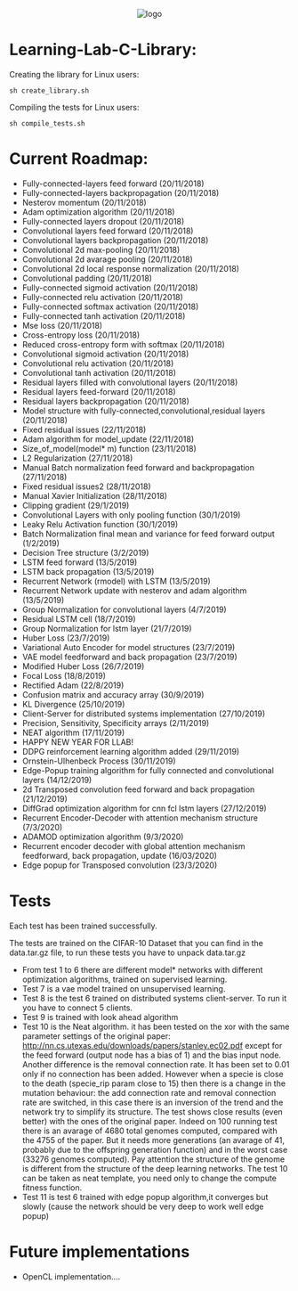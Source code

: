 <p align="center">
  <img src="https://i.ibb.co/bvbW4YL/photo2.jpg" alt="logo">
</p>

# Learning-Lab-C-Library:

Creating the library for Linux users:

```
sh create_library.sh
```

Compiling the tests for Linux users:

```
sh compile_tests.sh
```

# Current Roadmap:

- Fully-connected-layers feed forward (20/11/2018)
- Fully-connected-layers backpropagation (20/11/2018)
- Nesterov momentum (20/11/2018)
- Adam optimization algorithm (20/11/2018)
- Fully-connected layers dropout (20/11/2018)
- Convolutional layers feed forward (20/11/2018)
- Convolutional layers backpropagation (20/11/2018)
- Convolutional 2d max-pooling (20/11/2018)
- Convolutional 2d avarage pooling (20/11/2018)
- Convolutional 2d local response normalization (20/11/2018)
- Convolutional padding (20/11/2018)
- Fully-connected sigmoid activation (20/11/2018)
- Fully-connected relu activation (20/11/2018)
- Fully-connected softmax activation (20/11/2018)
- Fully-connected tanh activation (20/11/2018)
- Mse loss (20/11/2018)
- Cross-entropy loss (20/11/2018)
- Reduced cross-entropy form with softmax (20/11/2018)
- Convolutional sigmoid activation (20/11/2018)
- Convolutional relu activation (20/11/2018)
- Convolutional tanh activation (20/11/2018)
- Residual layers filled with convolutional layers (20/11/2018)
- Residual layers feed-forward (20/11/2018)
- Residual layers backpropagation (20/11/2018)
- Model structure with fully-connected,convolutional,residual layers (20/11/2018)
- Fixed residual issues (22/11/2018)
- Adam algorithm for model_update (22/11/2018)
- Size_of_model(model* m) function (23/11/2018)
- L2 Regularization (27/11/2018)
- Manual Batch normalization feed forward and backpropagation (27/11/2018)
- Fixed residual issues2 (28/11/2018)
- Manual Xavier Initialization (28/11/2018)
- Clipping gradient (29/1/2019)
- Convolutional Layers with only pooling function (30/1/2019)
- Leaky Relu Activation function (30/1/2019)
- Batch Normalization final mean and variance for feed forward output (1/2/2019)
- Decision Tree structure (3/2/2019)
- LSTM feed forward (13/5/2019)
- LSTM back propagation (13/5/2019)
- Recurrent Network (rmodel) with LSTM (13/5/2019)
- Recurrent Network update with nesterov and adam algorithm (13/5/2019)
- Group Normalization for convolutional layers (4/7/2019)
- Residual LSTM cell (18/7/2019)
- Group Normalization for lstm layer (21/7/2019)
- Huber Loss (23/7/2019)
- Variational Auto Encoder for model structures (23/7/2019)
- VAE model feedforward and back propagation (23/7/2019)
- Modified Huber Loss (26/7/2019)
- Focal Loss (18/8/2019)
- Rectified Adam (22/8/2019)
- Confusion matrix and accuracy array (30/9/2019)
- KL Divergence (25/10/2019)
- Client-Server for distributed systems implementation (27/10/2019)
- Precision, Sensitivity, Specificity arrays (2/11/2019)
- NEAT algorithm (17/11/2019)
- HAPPY NEW YEAR FOR LLAB!
- DDPG reinforcement learning algorithm added (29/11/2019)
- Ornstein-Ulhenbeck Process (30/11/2019)
- Edge-Popup training algorithm for fully connected and convolutional layers (14/12/2019)
- 2d Transposed convolution feed forward and back propagation (21/12/2019)
- DiffGrad optimization algorithm for cnn fcl lstm layers (27/12/2019)
- Recurrent Encoder-Decoder with attention mechanism structure (7/3/2020)
- ADAMOD optimization algorithm (9/3/2020)
- Recurrent encoder decoder with global attention mechanism feedforward, back propagation, update (16/03/2020)
- Edge popup for Transposed convolution (23/3/2020)

# Tests

Each test has been trained successfully.

The tests are trained on the CIFAR-10 Dataset that you can find in the data.tar.gz file, to run these tests you have to unpack data.tar.gz

- From test 1 to 6 there are different model* networks with different optimization algorithms, trained on supervised learning.
- Test 7 is a vae model trained on unsupervised learning.
- Test 8 is the test 6 trained on distributed systems client-server. To run it you have to connect 5 clients.
- Test 9 is trained with look ahead algorithm
- Test 10 is the Neat algorithm. it has been tested on the xor with the same parameter settings of the original paper:
  http://nn.cs.utexas.edu/downloads/papers/stanley.ec02.pdf except for the feed forward (output node has a bias of 1) and the bias input node.
  Another difference is the removal connection rate. It has been set to 0.01 only if no connection has been added.
  However when a specie is close to the death (specie_rip param close to 15) then there is a change in the mutation behaviour:
  the add connection rate and removal connection rate are switched, in this case there is an inversion of the trend and the network
  try to simplify its structure. The test shows close results (even better) with the ones
  of the original paper. Indeed on 100 running test there is an avarage of 4680 total genomes computed, compared with the 4755 of the paper.
  But it needs more generations (an avarage of 41, probably due to the offspring generation function) and in the worst case (33276 genomes computed).
  Pay attention the structure of the genome is different from the structure of the deep learning networks.
  The test 10 can be taken as neat template, you need only to change the compute fitness function.
- Test 11 is test 6 trained with edge popup algorithm,it converges but slowly (cause the network should be very deep to work well edge popup)


# Future implementations
- OpenCL implementation....

